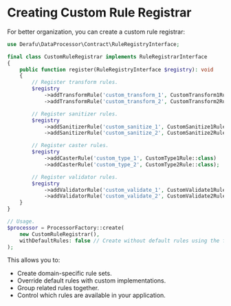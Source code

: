 # Creating Custom Rule Registrar

For better organization, you can create a custom rule registrar:

```php
use Derafu\DataProcessor\Contract\RuleRegistryInterface;

final class CustomRuleRegistrar implements RuleRegistrarInterface
{
    public function register(RuleRegistryInterface $registry): void
    {
        // Register transform rules.
        $registry
            ->addTransformRule('custom_transform_1', CustomTransform1Rule::class)
            ->addTransformRule('custom_transform_2', CustomTransform2Rule::class);

        // Register sanitizer rules.
        $registry
            ->addSanitizerRule('custom_sanitize_1', CustomSanitize1Rule::class)
            ->addSanitizerRule('custom_sanitize_2', CustomSanitize2Rule::class);

        // Register caster rules.
        $registry
            ->addCasterRule('custom_type_1', CustomType1Rule::class)
            ->addCasterRule('custom_type_2', CustomType2Rule::class);

        // Register validator rules.
        $registry
            ->addValidatorRule('custom_validate_1', CustomValidate1Rule::class)
            ->addValidatorRule('custom_validate_2', CustomValidate2Rule::class);
    }
}

// Usage.
$processor = ProcessorFactory::create(
    new CustomRuleRegistrar(),
    withDefaultRules: false // Create without default rules using the factory.
);
```

This allows you to:

- Create domain-specific rule sets.
- Override default rules with custom implementations.
- Group related rules together.
- Control which rules are available in your application.
